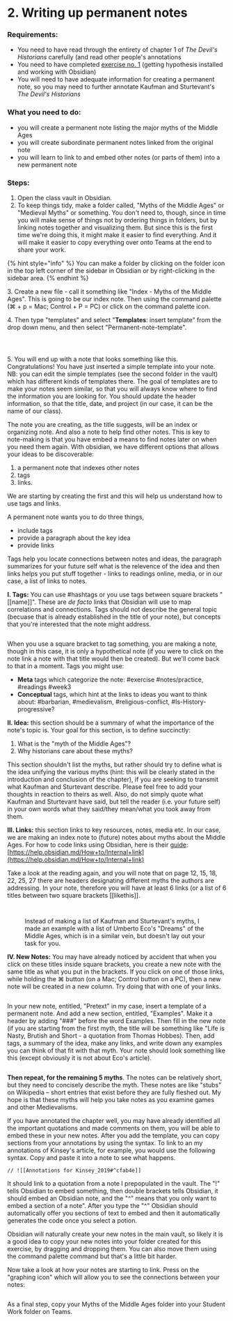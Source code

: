 # 2. Writing up permanent notes

### Requirements:

* You need to have read through the entirety of chapter 1 of _The Devil's Historians_ carefully (and read other people's annotations
* You need to have completed [exercise no. 1](2.-introduction-to-hypothes.is.md) (getting hypothesis installed and working with Obsidian)
* You will need to have adequate information for creating a permanent note, so you may need to further annotate Kaufman and Sturtevant's _The Devil's Historians_

### What you need to do:

* you will create a permanent note listing the major myths of the Middle Ages
* you will create subordinate permanent notes linked from the original note
* you will learn to link to and embed other notes (or parts of them) into a new permanent note

### Steps:

1. Open the class vault in Obsidian.&#x20;
2. To keep things tidy, make a folder called, "Myths of the Middle Ages" or "Medieval Myths" or something. You don't need to, though, since in time you will make sense of things not by ordering things in folders, but by linking notes together and visualizing them. But since this is the first time we're doing this, it might make it easier to find everything. And it will make it easier to copy everything over onto Teams at the end to share your work.&#x20;

{% hint style="info" %}
You can make a folder by clicking on the folder icon in the top left corner of the sidebar in Obsidian or by right-clicking in the sidebar area.&#x20;
{% endhint %}

3\. Create a new file - call it something like "Index - Myths of the Middle Ages". This is going to be our index note. Then using the command palette (⌘ + p = Mac; Control + P = PC) or click on the command palette icon.&#x20;

4\. Then type "templates" and select "**Templates**: insert template" from the drop down menu, and then select "Permanent-note-template".

<div>

<figure><img src="../../.gitbook/assets/Screen Shot 2022-09-20 at 2.08.06 PM.png" alt=""><figcaption></figcaption></figure>

 

<figure><img src="../../.gitbook/assets/Screen Shot 2022-09-20 at 2.09.27 PM.png" alt=""><figcaption></figcaption></figure>

</div>

<figure><img src="../../.gitbook/assets/Screen Shot 2022-09-20 at 1.56.23 PM.png" alt=""><figcaption></figcaption></figure>

5\. You will end up with a note that looks something like this. Congratulations! You have just inserted a simple template into your note. NB: you can edit the simple templates (see the second folder in the vault) which has different kinds of templates there. The goal of templates are to make your notes seem similar, so that you will always know where to find the information you are looking for. You should update the header information, so that the title, date, and project (in our case, it can be the name of our class).&#x20;

The note you are creating, as the title suggests, will be an index or organizing note. And also a note to help find other notes. This is key to note-making is that you have embed a means to find notes later on when you need them again. With obsidian, we have different options that allows your ideas to be discoverable:

1. a permanent note that indexes other notes
2. tags
3. links.&#x20;

We are starting by creating the first and this will help us understand how to use tags and links.&#x20;

A permanent note wants you to do three things,&#x20;

* include tags
* provide a paragraph about the key idea
* provide links

Tags help you locate connections between notes and ideas, the paragraph summarizes for your future self what is the relevence of the idea and then links helps you put stuff together - links to readings online, media, or in our case, a list of links to notes.&#x20;

**I. Tags:** You can use #hashtags or you use tags between square brackets "\[\[name]]". These are _de facto_ links that Obsidian will use to map correlations and connections. Tags should not describe the general topic (becuase that is already established in the title of your note), but concepts that you're interested that the note might address.&#x20;

<figure><img src="../../.gitbook/assets/Screen Shot 2022-09-20 at 2.33.05 PM.png" alt=""><figcaption></figcaption></figure>

When you use a square bracket to tag something, you are making a note, though in this case, it is only a hypothetical note (if you were to click on the note link a note with that title would then be created). But we'll come back to that in a moment. Tags you might use:

* **Meta** tags which categorize the note: #exercise #notes/practice, #readings #week3
* **Conceptual** tags, which hint at the links to ideas you want to think about: #barbarian, #medievalism, #religious-conflict, #Is-History-progressive?

**II. Idea:** this section should be a summary of what the importance of the note's topic is. Your goal for this section, is to define succinctly:

1. What is the "myth of the Middle Ages"?
2. Why historians care about these myths?

This section shouldn't list the myths, but rather should try to define what is the idea unifying the various myths (hint: this will be clearly stated in the introduction and conclusion of the chapter), if you are seeking to transmit what Kaufman and Sturtevant describe. Please feel free to add your thoughts in reaction to theirs as well. Also, do not simply quote what Kaufman and Sturtevant have said, but tell the reader (i.e. your future self) in your own words what they said/they mean/what you took away from them.&#x20;

**III. Links:** this section links to key resources, notes, media etc. In our case, we are making an index note to (future) notes about myths about the Middle Ages. For how to code links using Obsidian, here is their [guide](https://help.obsidian.md/How+to/Internal+link): [https://help.obsidian.md/How+to/Internal+link](https://help.obsidian.md/How+to/Internal+link)

Take a look at the reading again, and you will note that on page 12, 15, 18, 22, 25, 27 there are headers designating different myths the authors are addressing. In your note, therefore you will have at least 6 links (or a list of 6 titles between two square brackets \[\[likethis]].

<div>

<figure><img src="../../.gitbook/assets/Screen Shot 2022-09-20 at 4.28.31 PM.png" alt=""><figcaption></figcaption></figure>

 

<figure><img src="../../.gitbook/assets/Screen Shot 2022-09-20 at 4.28.14 PM.png" alt=""><figcaption><p>Instead of making a list of Kaufman and Sturtevant's myths, I made an example with a list of Umberto Eco's "Dreams" of the Middle Ages, which is in a similar vein, but doesn't lay out your task for you. </p></figcaption></figure>

</div>

**IV. New Notes:** You may have already noticed by accident that when you click on these titles inside square brackets, you create a new note with the same title as what you put in the brackets. If you click on one of those links, while holding the ⌘ button (on a Mac; Control button on a PC), then a new note will be created in a new column. Try doing that with one of your links.&#x20;

<figure><img src="../../.gitbook/assets/Screen Shot 2022-09-20 at 4.45.09 PM.png" alt=""><figcaption></figcaption></figure>

In your new note, entitled, "Pretext" in my case, insert a template of a permanent note. And add a new section, entitled, "Examples". Make it a header by adding "###" before the word Examples. Then fill in the new note (if you are starting from the first myth, the title will be something like "Life is Nasty, Brutish and Short - a quotation from Thomas Hobbes). Then, add tags, a summary of the idea, make any links, and write down any examples you can think of that fit with that myth. Your note should look something like this (except obviously it is not about Eco's article).&#x20;

<figure><img src="../../.gitbook/assets/Screen Shot 2022-09-20 at 5.23.57 PM.png" alt=""><figcaption></figcaption></figure>

**Then repeat, for the remaining 5 myths**. The notes can be relatively short, but they need to concisely describe the myth. These notes are like "stubs" on Wikipedia – short entries that exist before they are fully fleshed out. My hope is that these myths will help you take notes as you examine games and other Medievalisms.&#x20;

If you have annotated the chapter well, you may have already identified all the important quotations and made comments on them, you will be able to embed these in your new notes. After you add the template, you can copy sections from your annotations by using the syntax. To link to an my annotations of Kinsey's article, for example, you would use the following syntax. Copy and paste it into a note to see what happens.&#x20;

```
// ![[Annotations for Kinsey_2019#^cfab4e]]
```

It should link to a quotation from a note I prepopulated in the vault. The "!" tells Obsidian to embed something, then double brackets tells Obsidian, it should embed an Obsidian note, and the "^" means that you only want to embed a section of a note". After you type the "^"  Obsidian should automatically offer you sections of text to embed and then it automatically generates the code once you select a potion.&#x20;

Obsidian will naturally create your new notes in the main vault, so likely it is a good idea to copy your new notes into your folder created for this exercise, by dragging and dropping them. You can also move them using the command palette command but that's a little bit harder.&#x20;

Now take a look at how your notes are starting to link. Press on the "graphing icon" which will allow you to see the connections between your notes:

<figure><img src="../../.gitbook/assets/Screen Shot 2022-09-20 at 5.21.05 PM.png" alt=""><figcaption></figcaption></figure>

As a final step, copy your Myths of the Middle Ages folder into your Student Work folder on Teams.

